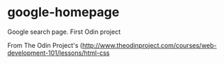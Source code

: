 # google-homepage
Google search page. First Odin project

From The Odin Project's (http://www.theodinproject.com/courses/web-development-101/lessons/html-css